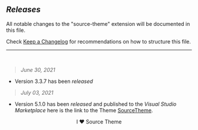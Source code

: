 ## <i>Releases</i>

All notable changes to the "source-theme" extension will be documented in this file.

Check [Keep a Changelog](http://keepachangelog.com/) for recommendations on how to structure this file.

---
<br>

>*June 30, 2021*
- Version  3.3.7 has been *released*

>*July 03, 2021*
- Version 5.1.0 has been *released* and published to the *Visual Studio Marketplace* here is the link to the Theme [SourceTheme](https://marketplace.visualstudio.com/items?itemName=THUthsho.source-theme).
<div align="center">I ❤ Source Theme </div>